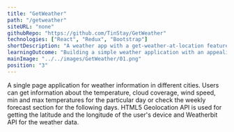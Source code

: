 ```yaml
---
title: "GetWeather"
path: "/getweather"
siteURL: "none"
githubRepo: "https://github.com/TinStay/GetWeather"
technologies: ["React", "Redux", "Bootstrap"]
shortDescription: "A weather app with a get-weather-at-location feature."
learningOutcome: "Building a simple weather application with an appealing layout was a good practice for fetching and working with data from an API. I realised that even a small app like this needs to be developed using a relevant design theme and colors in order to fit the idea behind it and catch the user's eye."
mainImage: "../../images/GetWeather/01.png"
position: "3"
---
```

A single page application for weather information in different cities. Users can get information about the temperature, cloud coverage, wind speed, min and max temperatures for the particular day or check the weekly forecast section for the following days. HTML5 Geolocation API is used for getting the latitude and the longitude of the user's device and Weatherbit API for the weather data.